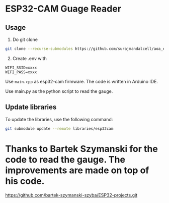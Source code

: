 # ESP32-CAM Guage Reader


## Usage

1. Do git clone
```bash
git clone --recurse-submodules https://github.com/surajmandalcell/aoa_esp32_camera.git
```

2. Create .env with
```env
WIFI_SSID=xxxx
WIFI_PASS=xxxx
```

Use `main.cpp` as esp32-cam firmware. The code is written in Arduino IDE.

Use main.py as the python script to read the gauge.


## Update libraries

To update the libraries, use the following command:

```bash
git submodule update --remote libraries/esp32cam
```


# Thanks to Bartek Szymanski for the code to read the gauge. The improvements are made on top of his code.

https://github.com/bartek-szymanski-szyba/ESP32-projects.git